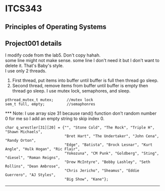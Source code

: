 # ITCS343
Principles of Operating Systems
------
## Project001 details
I modify code from the lab5. Don't copy hahah. <br>
some line might not make sense. some line I don't need it but I don't want to delete it. That's Baby's style.<br>
I use only 2 threads.<br>
 1. First thread, put items into buffer until buffer is full then thread go sleep.
 2. Second thread, remove items from buffer until buffer is empty then thread go sleep.
I use mutex lock, semaphores, and sleep. <br>
```
pthread_mutex_t mutex;      //mutex lock
sem_t full, empty;          //semaphonres
```
*** Note: I use array size 31 because rand() function don't random number 0 for me so I add an empty string to skip index 0.<br>
```
char q_wrestler[31][20] = {"", "Stone Cold", "The Rock", "Triple H", "Shawn Michaels",
                           "Bret Hart", "The Undertaker", "John Cena", "Randy Orton",
                           "Edge", "Batista", "Brock Lesnar", "Kurt Angle", "Hulk Hogan", "Ric Flair",
                           "Yokozuna", "CM Punk", "Goldberg", "Sting", "diesel", "Roman Reigns",
                           "Drew McIntyre", "Bobby Lashley", "Seth Rollins", "Dean Ambrose",
                           "Chris Jericho", "Sheamus", "Eddie Guerrero", "AJ Styles",
                           "Big Show", "Kane"};
```
----
